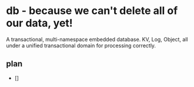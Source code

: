 # db - because we can't delete all of our data, yet!

A transactional, multi-namespace embedded database. KV, Log, Object, all under a unified transactional domain for processing correctly.

## plan

- []
